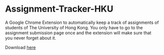 # Assignment-Tracker-HKU
A Google Chrome Extension to automatically keep a track of assignments of students of The University of Hong Kong. You only have to go to the assignment submission page once and the extension will make sure that you never forget about it. 

Download [here](https://bit.ly/assigntrack)
